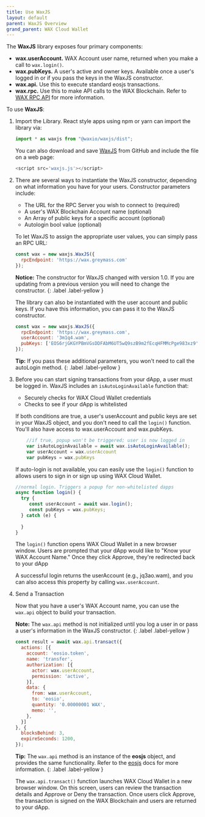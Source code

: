 ```yaml
---
title: Use WaxJS
layout: default
parent: WaxJS Overview
grand_parent: WAX Cloud Wallet
---
```


The **WaxJS** library exposes four primary components:

* **wax.userAccount.** WAX Account user name, returned when you make a call to `wax.login()`.
* **wax.pubKeys.** A user's active and owner keys. Available once a user's logged in or if you pass the keys in the WaxJS constructor.
* **wax.api.** Use this to execute standard eosjs transactions.
* **wax.rpc.** Use this to make API calls to the WAX Blockchain. Refer to [WAX RPC API](/docs/api-reference/) for more information.

To use **WaxJS**: 

1. Import the Library. React style apps using npm or yarn can import the library via:

    ```js
    import * as waxjs from "@waxio/waxjs/dist";
    ```

    You can also download and save [WaxJS](https://raw.githubusercontent.com/worldwide-asset-exchange/waxjs/develop/dist-web/waxjs.js) from GitHub and include the file on a web page:

    ```js
    <script src='waxjs.js'></script>
    ```

2. There are several ways to instantiate the WaxJS constructor, depending on what information you have for your users. Constructor parameters include:

    * The URL for the RPC Server you wish to connect to (required)
    * A user's WAX Blockchain Account name (optional)
    * An Array of public keys for a specific account (optional)
    * Autologin bool value (optional)

    To let WaxJS to assign the appropriate user values, you can simply pass an RPC URL:

    ```js
    const wax = new waxjs.WaxJS({
      rpcEndpoint: 'https://wax.greymass.com'
    });
    ```

    **Notice:** The constructor for WaxJS changed with version 1.0. If you are updating from a previous version you will need to change the constructor.
    {: .label .label-yellow }

    The library can also be instantiated with the user account and public keys. If you have this information, you can pass it to the WaxJS constructor.

    ```js
    const wax = new waxjs.WaxJS({
      rpcEndpoint: 'https://wax.greymass.com',
      userAccount: '3m1q4.wam',
      pubKeys: ['EOS6rjGKGYPBmVGsDDFAbM6UT5wQ9szB9m2fEcqHFMMcPge983xz9','EOS7wTCoctybwrQWuE2tWYGwdLEGRXE9rrzALeBLUhWfbHXysFr9W']
    });
    ```
    
    **Tip:** If you pass these additional parameters, you won't need to call the autoLogin method.
    {: .label .label-yellow }




3. Before you can start signing transactions from your dApp, a user must be logged in. WaxJS includes an `isAutoLoginAvailable` function that:

    * Securely checks for WAX Cloud Wallet credentials
    * Checks to see if your dApp is whitelisted

    If both conditions are true, a user's userAccount and public keys are set in your WaxJS object, and you don't need to call the `login()` function. You'll also have access to wax.userAccount and wax.pubKeys.

    ```js
        //if true, popup won't be triggered; user is now logged in
        var isAutoLoginAvailable = await wax.isAutoLoginAvailable();
        var userAccount = wax.userAccount
        var pubKeys = wax.pubKeys
    ```

    If auto-login is not available, you can easily use the `login()` function to allows users to sign in or sign up using WAX Cloud Wallet.

    ```js
    //normal login. Triggers a popup for non-whitelisted dapps
    async function login() {
      try {
         const userAccount = await wax.login();
         const pubKeys = wax.pubKeys;
      } catch (e) {
         
      }
    }
    ```

    The `login()` function opens WAX Cloud Wallet in a new browser window. Users are prompted that your dApp would like to "Know your WAX Account Name." Once they click Approve, they're redirected back to your dApp 

    A successful login returns the userAccount (e.g., jq3ao.wam), and you can also access this property by calling `wax.userAccount`.

4. Send a Transaction

    Now that you have a user's WAX Account name, you can use the `wax.api` object to build your transaction.

    **Note:** The `wax.api` method is not initialized until you log a user in or pass a user's information in the WaxJS constructor. 
    {: .label .label-yellow }
    

    ```js
    const result = await wax.api.transact({
      actions: [{
        account: 'eosio.token',
        name: 'transfer',
        authorization: [{
          actor: wax.userAccount,
          permission: 'active',
        }],
        data: {
          from: wax.userAccount,
          to: 'eosio',
          quantity: '0.00000001 WAX',
          memo: '',
        },
      }]
    }, {
      blocksBehind: 3,
      expireSeconds: 1200,
    });
    ```

    **Tip:** The `wax.api` method is an instance of the **eosjs** object, and provides the same functionality. Refer to the [eosjs](https://eosio.github.io/eosjs/latest) docs for more information.
    {: .label .label-yellow }

    The `wax.api.transact()` function launches WAX Cloud Wallet in a new browser window. On this screen, users can review the transaction details and Approve or Deny the transaction. Once users click Approve, the transaction is signed on the WAX Blockchain and users are returned to your dApp.









